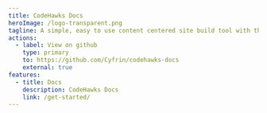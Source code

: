 ```yaml
---
title: CodeHawks Docs
heroImage: /logo-transparent.png
tagline: A simple, easy to use content centered site build tool with the full power of Sveltekit.
actions:
  - label: View on github
    type: primary
    to: https://github.com/Cyfrin/codehawks-docs
    external: true
features:
  - title: Docs
    description: CodeHawks Docs
    link: /get-started/
---
```

